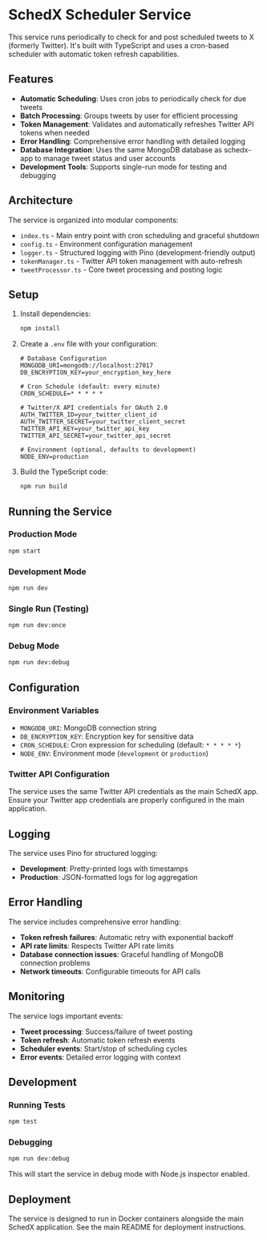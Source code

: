 # SchedX Scheduler Service

This service runs periodically to check for and post scheduled tweets to X (formerly Twitter). It's built with TypeScript and uses a cron-based scheduler with automatic token refresh capabilities.

## Features

- **Automatic Scheduling**: Uses cron jobs to periodically check for due tweets
- **Batch Processing**: Groups tweets by user for efficient processing
- **Token Management**: Validates and automatically refreshes Twitter API tokens when needed
- **Error Handling**: Comprehensive error handling with detailed logging
- **Database Integration**: Uses the same MongoDB database as schedx-app to manage tweet status and user accounts
- **Development Tools**: Supports single-run mode for testing and debugging

## Architecture

The service is organized into modular components:

- `index.ts` - Main entry point with cron scheduling and graceful shutdown
- `config.ts` - Environment configuration management
- `logger.ts` - Structured logging with Pino (development-friendly output)
- `tokenManager.ts` - Twitter API token management with auto-refresh
- `tweetProcessor.ts` - Core tweet processing and posting logic

## Setup

1. Install dependencies:
   ```bash
   npm install
   ```

2. Create a `.env` file with your configuration:
   ```env
   # Database Configuration
   MONGODB_URI=mongodb://localhost:27017
   DB_ENCRYPTION_KEY=your_encryption_key_here
   
   # Cron Schedule (default: every minute)
   CRON_SCHEDULE=* * * * *
   
   # Twitter/X API credentials for OAuth 2.0
   AUTH_TWITTER_ID=your_twitter_client_id
   AUTH_TWITTER_SECRET=your_twitter_client_secret
   TWITTER_API_KEY=your_twitter_api_key
   TWITTER_API_SECRET=your_twitter_api_secret
   
   # Environment (optional, defaults to development)
   NODE_ENV=production
   ```

3. Build the TypeScript code:
   ```bash
   npm run build
   ```

## Running the Service

### Production Mode
```bash
npm start
```

### Development Mode
```bash
npm run dev
```

### Single Run (Testing)
```bash
npm run dev:once
```

### Debug Mode
```bash
npm run dev:debug
```

## Configuration

### Environment Variables

- `MONGODB_URI`: MongoDB connection string
- `DB_ENCRYPTION_KEY`: Encryption key for sensitive data
- `CRON_SCHEDULE`: Cron expression for scheduling (default: `* * * * *`)
- `NODE_ENV`: Environment mode (`development` or `production`)

### Twitter API Configuration

The service uses the same Twitter API credentials as the main SchedX app. Ensure your Twitter app credentials are properly configured in the main application.

## Logging

The service uses Pino for structured logging:

- **Development**: Pretty-printed logs with timestamps
- **Production**: JSON-formatted logs for log aggregation

## Error Handling

The service includes comprehensive error handling:

- **Token refresh failures**: Automatic retry with exponential backoff
- **API rate limits**: Respects Twitter API rate limits
- **Database connection issues**: Graceful handling of MongoDB connection problems
- **Network timeouts**: Configurable timeouts for API calls

## Monitoring

The service logs important events:

- **Tweet processing**: Success/failure of tweet posting
- **Token refresh**: Automatic token refresh events
- **Scheduler events**: Start/stop of scheduling cycles
- **Error events**: Detailed error logging with context

## Development

### Running Tests
```bash
npm test
```

### Debugging
```bash
npm run dev:debug
```

This will start the service in debug mode with Node.js inspector enabled.

## Deployment

The service is designed to run in Docker containers alongside the main SchedX application. See the main README for deployment instructions. 